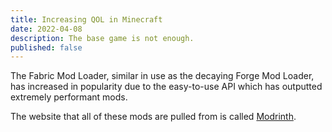 ```yaml
---
title: Increasing QOL in Minecraft
date: 2022-04-08
description: The base game is not enough.
published: false
---
```


The Fabric Mod Loader, similar in use as the decaying Forge Mod Loader, has increased in popularity due to the easy-to-use API which has outputted extremely performant mods.

The website that all of these mods are pulled from is called [Modrinth](https://modrinth.com/).
